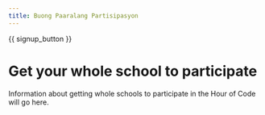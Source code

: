 ```yaml
---
title: Buong Paaralang Partisipasyon
---
```


{{ signup_button }}

# Get your whole school to participate

Information about getting whole schools to participate in the Hour of Code will go here.